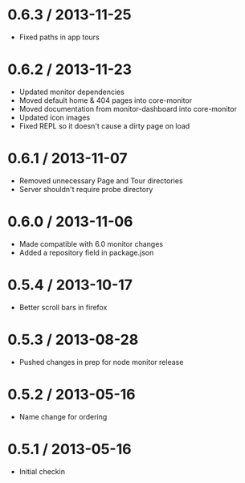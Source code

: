 0.6.3 / 2013-11-25
==================

  * Fixed paths in app tours

0.6.2 / 2013-11-23
==================

  * Updated monitor dependencies
  * Moved default home & 404 pages into core-monitor
  * Moved documentation from monitor-dashboard into core-monitor
  * Updated icon images
  * Fixed REPL so it doesn't cause a dirty page on load

0.6.1 / 2013-11-07
==================

  * Removed unnecessary Page and Tour directories
  * Server shouldn't require probe directory

0.6.0 / 2013-11-06
==================

  * Made compatible with 6.0 monitor changes
  * Added a repository field in package.json

0.5.4 / 2013-10-17
==================

  * Better scroll bars in firefox

0.5.3 / 2013-08-28
==================

  * Pushed changes in prep for node monitor release

0.5.2 / 2013-05-16
==================

  * Name change for ordering

0.5.1 / 2013-05-16
==================

  * Initial checkin
